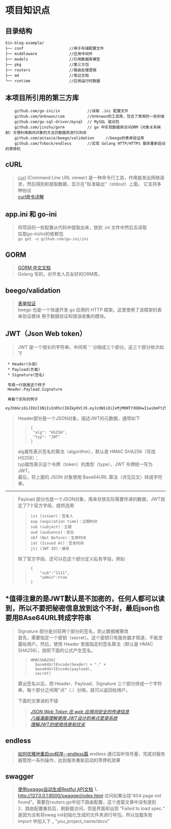 项目知识点
==========
## 目录结构
```
Gin-blog-example/
├── conf                    //用于存储配置文件
├── middleware              //应用中间件
├── models                  //引用数据库模型
├── pkg                     //第三方包
├── routers                 //路由处理逻辑
├── md                      //笔记文档
└── runtime                 //应用运行时数据

```

## 本项目所引用的第三方库
```
    github.com/go-ini/in            //读取 .ini 配置文件
    github.com/Unknwon/com          //Unknwon的工具库，包含了常用的一些封装
    github.com/go-sql-driver/mysql  // MySQL 驱动包
    github.com/jinzhu/gorm          // go 中实现数据库访问ORM（对象关系映射）方便利用面向对象的方法对数据库进行CRUD
    github.com/astaxie/beego/validation     //beego的表单验证库  
    github.com/fvbock/endless       //实现 Golang HTTP/HTTPS 服务重新启动的零停机

```


## cURL
> <u>curl</u> (Command Line URL viewer) 是一种命令行工具，作用是发出网络请求，然后得到和提取数据，显示在"标准输出"（stdout）上面。
> 它支持多种协议  
> [curl命令详解](https://www.jianshu.com/p/07c4dddae43a)


## app.ini 和 go-ini
> 将项目的一些配置从代码中提取出来，放到 .ini 文件中然后去读取  
> 拉取go-ini/ini的依赖包  
> ``go get -u github.com/go-ini/ini``


## GORM
> [GORM 中文文档](http://gorm.book.jasperxu.com/)  
> Golang 写的，对开发人员友好的ORM库，   

## beego/validation
> [表单验证](https://beego.me/docs/mvc/controller/validation.md)  
> beego 也是一个快速开发 go 应用的 HTTP 框架。这里使用了该框架的表单验证模块
用于数据验证和错误收集的模块。

## JWT（Json Web token）
> JWT 是一个很长的字符串，中间用 '.' 分隔成三个部分。这三个部分依次如下
```
 * Header(头部）
 * Payload(负载)
 * Signature(签名)
 
 写成一行就是这个样子
 Header.Payload.Signature
 
 再看个实际的例子
   eyJhbGciOiJIUzI1NiIsInR5cCI6IkpXVCJ9.eyJzdWIiOiIxMjM0NTY3ODkwIiwibmFtZSI6IkpvaG4gRG9lIiwiYWRtaW4iOnRydWV9.TJVA95OrM7E2cBab30RMHrHDcEfxjoYZgeFONFh7HgQ
```
> Header部分是一个JSON对象，描述JWT的元数据，通常如下
>> ```
>> {
>>  "alg": "HS256",
>>  "typ": "JWT"
>> }
>>```  
> alg属性表示签名的算法（algorithm），默认是 HMAC SHA256（写成 HS256）；  
> typ属性表示这个令牌（token）的类型（type），JWT 令牌统一写为JWT。      
> 最后，将上面的 JSON 对象使用 Base64URL 算法（详见后文）转成字符串。  

---
> Payload 部分也是一个JSON对象，用来存放实际需要传递的数据，JWT规定了7个官方字段，提供选用  
>> ```
>> iss (issuer)：签发人
>> exp (expiration time)：过期时间
>> sub (subject)：主题
>> aud (audience)：受众
>> nbf (Not Before)：生效时间
>> iat (Issued At)：签发时间
>> jti (JWT ID)：编号
>> ```
> 除了官方字段，还可以在这个部分定义私有字段，例如
>> ```
>> {
>>     "sub":"1111",
>>     "admin":true
>> }
>> ```
*值得注意的是JWT默认是不加密的，任何人都可以读到，所以不要把秘密信息放到这个不封，最后json也要用BAse64URL转成字符串
---
> Signature 部分是对前两个部分的签名，防止数据被篡改  
> 首先，需要指定一个密钥（secret）。这个密钥只有服务器才知道，不能泄露给用户。然后，使用 Header 里面指定的签名算法（默认是 HMAC SHA256），按照下面的公式产生签名。
>> ```
>> HMACSHA256(
>>   base64UrlEncode(header) + "." +
>>   base64UrlEncode(payload),
>>   secret)
>> ```
> 算出签名以后，把 Header、Payload、Signature 三个部分拼成一个字符串，每个部分之间用"点"（.）分隔，就可以返回给用户。
>
> 下面的文章讲的不错  
>> *[JSON Web Token 在 web 应用间安全的传递信息](http://blog.didispace.com/json-web-token-web-security/)*  
>> *[八幅漫画理解使用 JWT设计的单点登录系统](http://blog.didispace.com/user-authentication-with-jwt/)*   
>> *[理解JWT的使用场景和优劣](http://blog.didispace.com/learn-how-to-use-jwt-xjf/)*

## endless
> [如何优雅地重启go程序--endless篇](https://blog.csdn.net/tomatomas/article/details/94839857)
> endless 通过监听信号量，完成对服务器管控一系列操作，达到服务重新启动的零停机效果 

## swagger
> [使用swaggo自动生成Restful API文档](https://ieevee.com/tech/2018/04/19/go-swag.html)
> 1、http://127.0.0.1:8000/swagger/index.html 访问如果出现“404 page not found”。需要在routers.go中加下路由配置，这个连载文章中没有提到  
> 2、路由配置重启后，刷新能访问，但是界面却出现 ”Failed to load spec.“ 是因为没有将swag init初始化生成的文件夹进行导包。所以加载失败 import 中加入下 _ "you_project_name/docs"